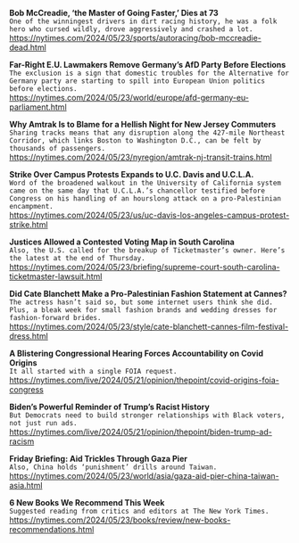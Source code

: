 **Bob McCreadie, ‘the Master of Going Faster,’ Dies at 73**\
`One of the winningest drivers in dirt racing history, he was a folk hero who cursed wildly, drove aggressively and crashed a lot.`\
https://nytimes.com/2024/05/23/sports/autoracing/bob-mccreadie-dead.html

**Far-Right E.U. Lawmakers Remove Germany’s AfD Party Before Elections**\
`The exclusion is a sign that domestic troubles for the Alternative for Germany party are starting to spill into European Union politics before elections.`\
https://nytimes.com/2024/05/23/world/europe/afd-germany-eu-parliament.html

**Why Amtrak Is to Blame for a Hellish Night for New Jersey Commuters**\
`Sharing tracks means that any disruption along the 427-mile Northeast Corridor, which links Boston to Washington D.C., can be felt by thousands of passengers.`\
https://nytimes.com/2024/05/23/nyregion/amtrak-nj-transit-trains.html

**Strike Over Campus Protests Expands to U.C. Davis and U.C.L.A.**\
`Word of the broadened walkout in the University of California system came on the same day that U.C.L.A.’s chancellor testified before Congress on his handling of an hourslong attack on a pro-Palestinian encampment.`\
https://nytimes.com/2024/05/23/us/uc-davis-los-angeles-campus-protest-strike.html

**Justices Allowed a Contested Voting Map in South Carolina**\
`Also, the U.S. called for the breakup of Ticketmaster’s owner. Here’s the latest at the end of Thursday.`\
https://nytimes.com/2024/05/23/briefing/supreme-court-south-carolina-ticketmaster-lawsuit.html

**Did Cate Blanchett Make a Pro-Palestinian Fashion Statement at Cannes?**\
`The actress hasn’t said so, but some internet users think she did. Plus, a bleak week for small fashion brands and wedding dresses for fashion-forward brides.`\
https://nytimes.com/2024/05/23/style/cate-blanchett-cannes-film-festival-dress.html

**A Blistering Congressional Hearing Forces Accountability on Covid Origins**\
`It all started with a single FOIA request.`\
https://nytimes.com/live/2024/05/21/opinion/thepoint/covid-origins-foia-congress

**Biden’s Powerful Reminder of Trump’s Racist History**\
`But Democrats need to build stronger relationships with Black voters, not just run ads.`\
https://nytimes.com/live/2024/05/21/opinion/thepoint/biden-trump-ad-racism

**Friday Briefing: Aid Trickles Through Gaza Pier**\
`Also, China holds ‘punishment’ drills around Taiwan.`\
https://nytimes.com/2024/05/23/world/asia/gaza-aid-pier-china-taiwan-asia.html

**6 New Books We Recommend This Week**\
`Suggested reading from critics and editors at The New York Times.`\
https://nytimes.com/2024/05/23/books/review/new-books-recommendations.html

